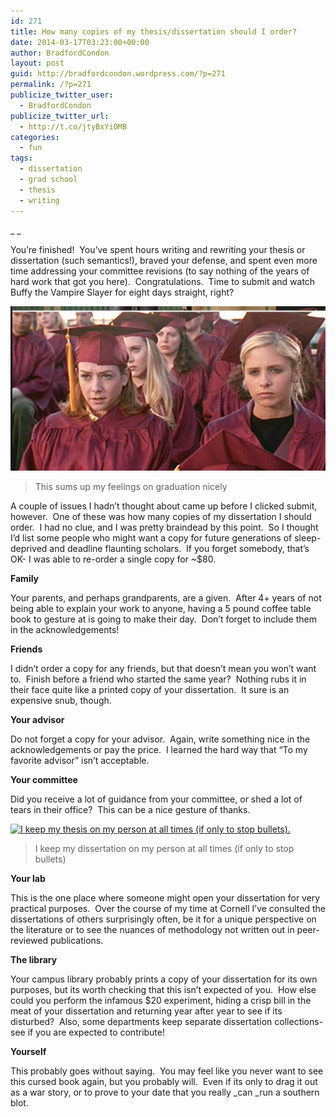 ```yaml
---
id: 271
title: How many copies of my thesis/dissertation should I order?
date: 2014-03-17T03:23:00+00:00
author: BradfordCondon
layout: post
guid: http://bradfordcondon.wordpress.com/?p=271
permalink: /?p=271
publicize_twitter_user:
  - BradfordCondon
publicize_twitter_url:
  - http://t.co/jtyBxYiOMB
categories:
  - fun
tags:
  - dissertation
  - grad school
  - thesis
  - writing
---
```

_ _

You&#8217;re finished!  You&#8217;ve spent hours writing and rewriting your thesis or dissertation (such semantics!), braved your defense, and spent even more time addressing your committee revisions (to say nothing of the years of hard work that got you here).  Congratulations.  Time to submit and watch Buffy the Vampire Slayer for eight days straight, right?

![buffy](/wp-content/uploads/2014/01/screen-shot-2014-01-17-at-1-52-17-pm.png)

>This sums up my feelings on graduation nicely


A couple of issues I hadn&#8217;t thought about came up before I clicked submit, however.  One of these was how many copies of my dissertation I should order.  I had no clue, and I was pretty braindead by this point.  So I thought I&#8217;d list some people who might want a copy for future generations of sleep-deprived and deadline flaunting scholars.  If you forget somebody, that&#8217;s OK- I was able to re-order a single copy for ~$80.

**Family**

Your parents, and perhaps grandparents, are a given.  After 4+ years of not being able to explain your work to anyone, having a 5 pound coffee table book to gesture at is going to make their day.  Don&#8217;t forget to include them in the acknowledgements!

**Friends**

I didn&#8217;t order a copy for any friends, but that doesn&#8217;t mean you won&#8217;t want to.  Finish before a friend who started the same year?  Nothing rubs it in their face quite like a printed copy of your dissertation.  It sure is an expensive snub, though.

**Your advisor**

Do not forget a copy for your advisor.  Again, write something nice in the acknowledgements or pay the price.  I learned the hard way that &#8220;To my favorite advisor&#8221; isn&#8217;t acceptable.

**Your committee**

Did you receive a lot of guidance from your committee, or shed a lot of tears in their office?  This can be a nice gesture of thanks.

[<img class="size-medium wp-image-274" alt="I keep my thesis on my person at all times (if only to stop bullets)." src="https://i1.wp.com/www.bradfordcondon.com/wp-content/uploads/2014/01/screen-shot-2014-01-17-at-1-46-02-pm-292x300.png?fit=292%2C300" srcset="https://i2.wp.com/www.bradfordcondon.com/wp-content/uploads/2014/01/screen-shot-2014-01-17-at-1-46-02-pm.png?w=1118 1118w, https://i2.wp.com/www.bradfordcondon.com/wp-content/uploads/2014/01/screen-shot-2014-01-17-at-1-46-02-pm.png?resize=292%2C300 292w, https://i2.wp.com/www.bradfordcondon.com/wp-content/uploads/2014/01/screen-shot-2014-01-17-at-1-46-02-pm.png?resize=997%2C1024 997w" sizes="(max-width: 292px) 100vw, 292px" data-recalc-dims="1" />](/wp-content/uploads/2014/01/screen-shot-2014-01-17-at-1-46-02-pm.png)
>I keep my dissertation on my person at all times (if only to stop bullets)

**Your lab**

This is the one place where someone might open your dissertation for very practical purposes.  Over the course of my time at Cornell I&#8217;ve consulted the dissertations of others surprisingly often, be it for a unique perspective on the literature or to see the nuances of methodology not written out in peer-reviewed publications.

**The library**

Your campus library probably prints a copy of your dissertation for its own purposes, but its worth checking that this isn&#8217;t expected of you.  How else could you perform the infamous $20 experiment, hiding a crisp bill in the meat of your dissertation and returning year after year to see if its disturbed?  Also, some departments keep separate dissertation collections- see if you are expected to contribute!

**Yourself**

This probably goes without saying.  You may feel like you never want to see this cursed book again, but you probably will.  Even if its only to drag it out as a war story, or to prove to your date that you really _can _run a southern blot.